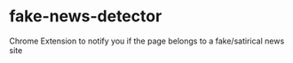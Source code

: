 # fake-news-detector
Chrome Extension to notify you if the page belongs to a fake/satirical news site
